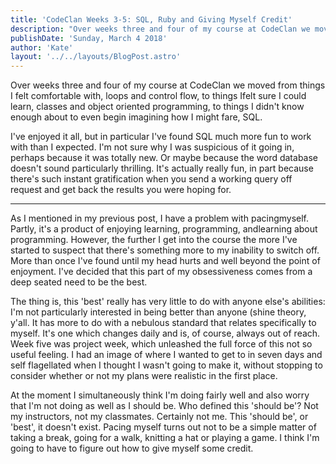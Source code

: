 ```yaml
---
title: 'CodeClan Weeks 3-5: SQL, Ruby and Giving Myself Credit'
description: "Over weeks three and four of my course at CodeClan we moved from things I felt comfortable with, loops and control flow, to things I felt sure I could learn."
publishDate: 'Sunday, March 4 2018'
author: 'Kate'
layout: '../../layouts/BlogPost.astro'
---
```


Over weeks three and four of my course at CodeClan we moved from things I felt comfortable with, loops and control flow, to things Ifelt sure I could learn, classes and object oriented programming, to things I didn't know enough about to even begin imagining how I might fare, SQL.

I've enjoyed it all, but in particular I've found SQL much more fun to work with than I expected. I'm not sure why I was suspicious of it  going in, perhaps because it was totally new. Or maybe because the word database doesn't sound particularly thrilling. It's actually really fun, in part because there's such instant gratification when you send a working query off request and get back the results you were hoping for.

---

As I mentioned in my previous post, I have a problem with pacingmyself. Partly, it's a product of enjoying learning, programming, andlearning about programming. However, the further I get into the course the more I've started to suspect that there's something more to my inability to switch off. More than once I've found until my head hurts and well beyond the point of enjoyment. I've decided that this part of my obsessiveness comes from a deep seated need to be the best.

The thing is, this 'best' really has very little to do with anyone else's abilities: I'm not particularly interested in being better than anyone (shine theory, y'all. It has more to do with a nebulous standard that relates specifically to myself. It's one which changes daily and is, of course, always out of reach. Week five was project week, which unleashed the full force of this not so useful feeling. I had an image of where I wanted to get to in seven days and self flagellated when I thought I wasn't going to make it, without stopping to consider whether or not my plans were realistic in the first place.

At the moment I simultaneously think I'm doing fairly well and also worry that I'm not doing as well as I should be. Who defined this 'should be'? Not my instructors, not my classmates. Certainly not me. This 'should be', or 'best', it doesn't exist. Pacing myself turns out not to be a simple matter of taking a break, going for a walk, knitting a hat or playing a game. I think I'm going to have to figure out how to give myself some credit.